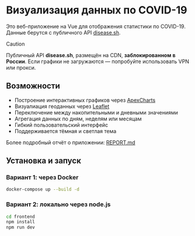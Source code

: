 # Визуализация данных по COVID-19

Это веб-приложение на Vue для отображения статистики по COVID-19.
Данные берутся с публичного API [disease.sh](https://disease.sh).

> [!CAUTION]  
> Публичный API **disease.sh**, размещён на CDN, **заблокированном в России**. Если графики не загружаются — попробуйте использовать VPN или прокси.


## Возможности

- Построение интерактивных графиков через [ApexCharts](https://apexcharts.com/vue3-chart-demos/)
- Визуалиация геоданных через [Leaflet](https://leafletjs.com/)
- Переключение между накопительными и дневными значениями
- Агрегация данных по дням, неделям или месяцам
- Гибкий пользовательский интерфейс
- Поддерживается тёмная и светлая тема

Более подробный отчёт о приложении: [REPORT.md](docs/REPORT.md)

## Установка и запуск

### Вариант 1: через Docker

```bash
docker-compose up --build -d
```

### Вариант 2: локально через node.js

```bash
cd frontend
npm install
npm run dev
```
